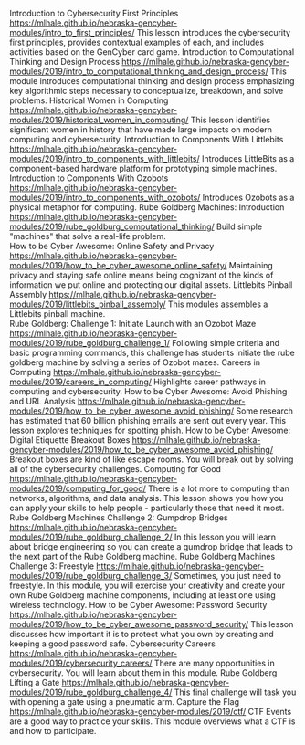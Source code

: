 <!-- tab separated syntax: title (required)	 link_to_module_root (required)	 short description (optional)  -->
Introduction to Cybersecurity First Principles	https://mlhale.github.io/nebraska-gencyber-modules/intro_to_first_principles/	This lesson introduces the cybersecurity first principles, provides contextual examples of each, and includes activities based on the GenCyber card game.
Introduction to Computational Thinking and Design Process	https://mlhale.github.io/nebraska-gencyber-modules/2019/intro_to_computational_thinking_and_design_process/	This module introduces computational thinking and design process emphasizing key algorithmic steps necessary to conceptualize, breakdown, and solve problems. 
Historical Women in Computing	https://mlhale.github.io/nebraska-gencyber-modules/2019/historical_women_in_computing/	This lesson identifies significant women in history that have made large impacts on modern computing and cybersecurity.
Introduction to Components With Littlebits	https://mlhale.github.io/nebraska-gencyber-modules/2019/intro_to_components_with_littlebits/	Introduces LittleBits as a component-based hardware platform for prototyping simple machines. 
Introduction to Components With Ozobots	https://mlhale.github.io/nebraska-gencyber-modules/2019/intro_to_components_with_ozobots/	Introduces Ozobots as a physical metaphor for computing.
Rube Goldberg Machines: Introduction	https://mlhale.github.io/nebraska-gencyber-modules/2019/rube_goldburg_computational_thinking/	Build simple "machines" that solve a real-life problem.  
How to be Cyber Awesome: Online Safety and Privacy	https://mlhale.github.io/nebraska-gencyber-modules/2019/how_to_be_cyber_awesome_online_safety/	Maintaining privacy and staying safe online means being cognizant of the kinds of information we put online and protecting our digital assets. 
Littlebits Pinball Assembly	https://mlhale.github.io/nebraska-gencyber-modules/2019/littlebits_pinball_assembly/	This modules assembles a Littlebits pinball machine.  
Rube Goldberg: Challenge 1: Initiate Launch with an Ozobot Maze	https://mlhale.github.io/nebraska-gencyber-modules/2019/rube_goldburg_challenge_1/	Following simple criteria and basic programming commands, this challenge has students initiate the rube goldberg machine by solving a series of Ozobot mazes.
Careers in Computing	https://mlhale.github.io/nebraska-gencyber-modules/2019/careers_in_computing/	Highlights career pathways in computing and cybersecurity. 
How to be Cyber Awesome: Avoid Phishing and URL Analysis	https://mlhale.github.io/nebraska-gencyber-modules/2019/how_to_be_cyber_awesome_avoid_phishing/	Some research has estimated that 60 billion phishing emails are sent out every year. This lesson explores techniques for spotting phish.
How to be Cyber Awesome: Digital Etiquette Breakout Boxes	https://mlhale.github.io/nebraska-gencyber-modules/2019/how_to_be_cyber_awesome_avoid_phishing/	Breakout boxes are kind of like escape rooms. You will break out by solving all of the cybersecurity challenges.
Computing for Good	https://mlhale.github.io/nebraska-gencyber-modules/2019/computing_for_good/	There is a lot more to computing than networks, algorithms, and data analysis. This lesson shows you how you can apply your skills to help people - particularly those that need it most.
Rube Goldberg Machines Challenge 2: Gumpdrop Bridges	https://mlhale.github.io/nebraska-gencyber-modules/2019/rube_goldburg_challenge_2/	In this lesson you will learn about bridge engineering so you can create a gumdrop bridge that leads to the next part of the Rube Goldberg machine.
Rube Goldberg Machines Challenge 3: Freestyle	https://mlhale.github.io/nebraska-gencyber-modules/2019/rube_goldburg_challenge_3/	Sometimes, you just need to freestyle. In this module, you will exercise your creativity and create your own Rube Goldberg machine components, including at least one using wireless technology.
How to be Cyber Awesome: Password Security	https://mlhale.github.io/nebraska-gencyber-modules/2019/how_to_be_cyber_awesome_password_security/	This lesson discusses how important it is to protect what you own by creating and keeping a good password safe.
Cybersecurity Careers	https://mlhale.github.io/nebraska-gencyber-modules/2019/cybersecurity_careers/	There are many opportunities in cybersecurity. You will learn about them in this module.
Rube Goldberg Lifting a Gate	https://mlhale.github.io/nebraska-gencyber-modules/2019/rube_goldburg_challenge_4/	This final challenge will task you with opening a gate using a pneumatic arm. 
Capture the Flag	https://mlhale.github.io/nebraska-gencyber-modules/2019/ctf/	CTF Events are a good way to practice your skills. This module overviews what a CTF is and how to participate.
